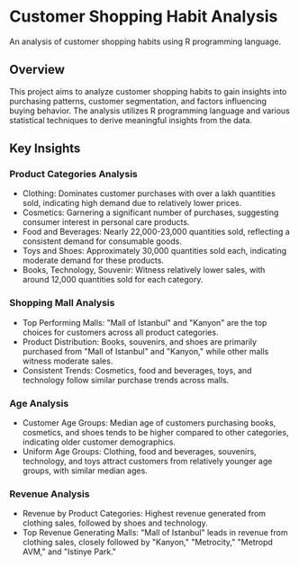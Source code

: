 # Customer Shopping Habit Analysis

An analysis of customer shopping habits using R programming language.

## Overview

This project aims to analyze customer shopping habits to gain insights into purchasing patterns, customer segmentation, and factors influencing buying behavior. The analysis utilizes R programming language and various statistical techniques to derive meaningful insights from the data.

## Key Insights

### Product Categories Analysis

- Clothing: Dominates customer purchases with over a lakh quantities sold, indicating high demand due to relatively lower prices.
- Cosmetics: Garnering a significant number of purchases, suggesting consumer interest in personal care products.
- Food and Beverages: Nearly 22,000-23,000 quantities sold, reflecting a consistent demand for consumable goods.
- Toys and Shoes: Approximately 30,000 quantities sold each, indicating moderate demand for these products.
- Books, Technology, Souvenir: Witness relatively lower sales, with around 12,000 quantities sold for each category.

### Shopping Mall Analysis

- Top Performing Malls: "Mall of Istanbul" and "Kanyon" are the top choices for customers across all product categories.
- Product Distribution: Books, souvenirs, and shoes are primarily purchased from "Mall of Istanbul" and "Kanyon," while other malls witness moderate sales.
- Consistent Trends: Cosmetics, food and beverages, toys, and technology follow similar purchase trends across malls.

### Age Analysis

- Customer Age Groups: Median age of customers purchasing books, cosmetics, and shoes tends to be higher compared to other categories, indicating older customer demographics.
- Uniform Age Groups: Clothing, food and beverages, souvenirs, technology, and toys attract customers from relatively younger age groups, with similar median ages.

### Revenue Analysis

- Revenue by Product Categories: Highest revenue generated from clothing sales, followed by shoes and technology.
- Top Revenue Generating Malls: "Mall of Istanbul" leads in revenue from clothing sales, closely followed by "Kanyon," "Metrocity," "Metropd AVM," and "Istinye Park."
